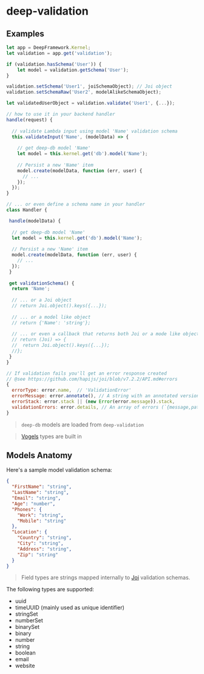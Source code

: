 deep-validation
==============

Examples
--------

```javascript
let app = DeepFramework.Kernel;
let validation = app.get('validation');

if (validation.hasSchema('User')) {
    let model = validation.getSchema('User');
}

validation.setSchema('User1', joiSchemaObject); // Joi object
validation.setSchemaRaw('User2', modelAlikeSchemaObject);

let validatedUserObject = validation.validate('User1', {...});

// how to use it in your backend handler
handle(request) {
  
  // validate Lambda input using model 'Name' validation schema
  this.validateInput('Name', (modelData) => {
  
    // get deep-db model 'Name'
    let model = this.kernel.get('db').model('Name');
    
    // Persist a new 'Name' item
    model.create(modelData, function (err, user) {
      // ...
    });
  });
}

// ... or even define a schema name in your handler
class Handler {

 handle(modelData) {
 
  // get deep-db model 'Name'
  let model = this.kernel.get('db').model('Name');
  
  // Persist a new 'Name' item
  model.create(modelData, function (err, user) {
    // ...
  });
 }
 
 get validationSchema() {
  return 'Name';
  
  // ... or a Joi object
  // return Joi.object().keys({...});
  
  // ... or a model like object
  // return {'Name': 'string'};
  
  // ... or even a callback that returns both Joi or a mode like object
  // return (Joi) => {
  //  return Joi.object().keys({...});
  //};
 }
}

// If validation fails you'll get an error response created
// @see https://github.com/hapijs/joi/blob/v7.2.2/API.md#errors
{
  errorType: error.name,  // 'ValidationError'
  errorMessage: error.annotate(), // A string with an annotated version of the object pointing at the places where errors occurred
  errorStack: error.stack || (new Error(error.message)).stack,
  validationErrors: error.details, // An array of errors (`{message,path,type,context}`)
}
```

> `deep-db` models are loaded from `deep-validation`

> [Vogels](https://github.com/ryanfitz/vogels) types are built in

Models Anatomy
--------------

Here's a sample model validation schema:

```json
{
  "FirstName": "string",
  "LastName": "string",
  "Email": "string",
  "Age": "number",
  "Phones": {
    "Work": "string",
    "Mobile": "string"
  },
  "Location": {
    "Country": "string",
    "City": "string",
    "Address": "string",
    "Zip": "string"
  }
}
```

> Field types are strings mapped internally to [Joi](https://github.com/hapijs/joi) validation schemas.

The following types are supported:

- uuid
- timeUUID (mainly used as unique identifier)
- stringSet
- numberSet
- binarySet
- binary
- number
- string
- boolean
- email
- website